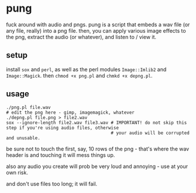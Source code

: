 # pung

fuck around with audio and pngs. pung is a script that embeds a wav file (or any file, really) into a png file. then, you can apply
various image effects to the png, extract the audio (or whatever), and listen to / view it.

## setup

install `sox` and `perl`, as well as the perl modules `Image::Imlib2` and `Image::Magick`. then `chmod +x png.pl` and `chmkd +x depng.pl`.

## usage

```
./png.pl file.wav
# edit the png here - gimp, imagemagick, whatever
./depng.pl file.png > file2.wav
sox --ignore-length file2.wav file3.wav # IMPORTANT! do not skip this step if you're using audio files, otherwise
                                        # your audio will be corrupted and unusable.
```

be sure not to touch the first, say, 10 rows of the png - that's where the wav header is and touching it will mess things
up.


also any audio you create will prob be very loud and annoying - use at your own risk.

and don't use files too long; it will fail.
